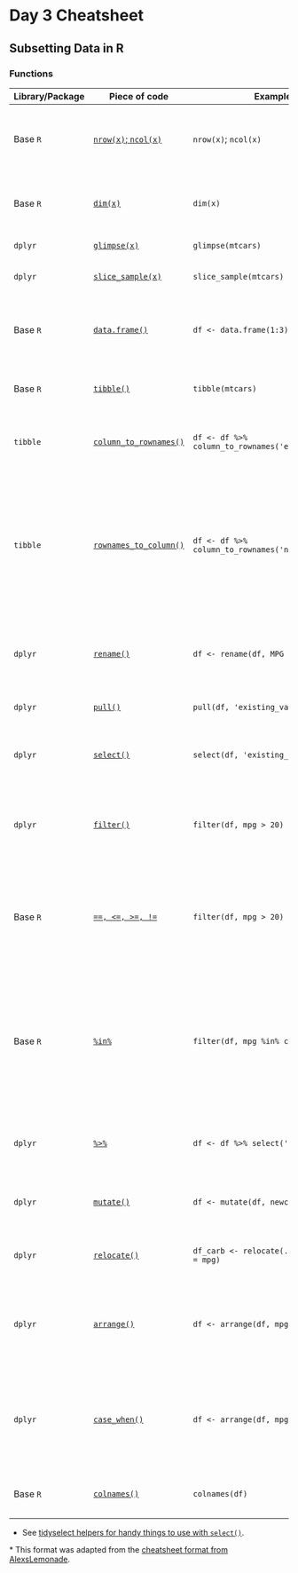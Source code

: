 # Day 3 Cheatsheet

## Subsetting Data in R

### Functions
|Library/Package|Piece of code|Example of usage|What it does|
|---------------|-------------|----------------|-------------|
| Base `R`| [`nrow(x)`; `ncol(x)`](https://www.rdocumentation.org/packages/base/versions/3.6.2/topics/nrow)|`nrow(x)`; `ncol(x)`| Get the number of rows and the number of columns in an object `x`, respectively.|
| Base `R`| [`dim(x)`](https://www.rdocumentation.org/packages/base/versions/3.6.2/topics/dim)|`dim(x)`| Get the number of rows _and_ number of columns in an object `x`|
| `dplyr`| [`glimpse(x)`](https://www.rdocumentation.org/packages/base/versions/3.6.2/topics/dim)|`glimpse(mtcars)`| Get an overview of data frame `x`|
| `dplyr`| [`slice_sample(x)`](https://www.rdocumentation.org/packages/base/versions/3.6.2/topics/dim)|`slice_sample(mtcars)`| See a random subset of the rows of `x`|
| Base `R`| [`data.frame()`](https://www.rdocumentation.org/packages/base/versions/3.6.2/topics/data.frame)| `df <- data.frame(1:3)`| Creates a data frame where the named arguments will be the same length.|
| Base `R`| [`tibble()`](https://www.rdocumentation.org/packages/base/versions/3.6.2/topics/data.frame)| `tibble(mtcars)`| Creates a tibble from a data.frame or matrix. |
| `tibble`| [`column_to_rownames()`](https://www.rdocumentation.org/packages/tibble/versions/1.4.2/topics/rownames) | `df <- df %>% column_to_rownames('existing_variable_name')`| Transforms an existing column called by a string into the rownames.|
| `tibble`| [`rownames_to_column()`](https://www.rdocumentation.org/packages/tibble/versions/1.4.2/topics/rownames)|`df <- df %>% column_to_rownames('new_variable_name')`| Transforms the rownames of a data frame into a column (which is added to the start of the data frame).  The string supplied as an argument will be the name of the new column.|
| `dplyr`| [`rename()`](https://www.rdocumentation.org/packages/dplyr/versions/0.7.8/topics/select)|`df <- rename(df, MPG = mpg)`| Renames designated columns while keeping all variables of the data.frame |
| `dplyr`| [`pull()`](https://dplyr.tidyverse.org/reference/pull.html)|`pull(df, 'existing_variable_name')`| Extract a column as a vector |
| `dplyr`| [`select()`](https://www.rdocumentation.org/packages/dplyr/versions/0.7.8/topics/select)|`select(df, 'existing_variable_name')`| Selects columns that match the specified argument|
| `dplyr`| [`filter()`](https://www.rdocumentation.org/packages/dplyr/versions/0.7.8/topics/filter)|`filter(df, mpg > 20)`| Returns a subset of rows matching the conditions of the specified logical argument|
| Base `R`| [`==, <=, >=, !=`](https://stat.ethz.ch/R-manual/R-devel/library/base/html/Comparison.html)|`filter(df, mpg > 20)`| These are binary operators which allow for the comparison of values in an object. They are handy for use with `filter()`|
| Base `R`| [`%in%`](http://www.datasciencemadesimple.com/in-operator-in-r/)|`filter(df, mpg %in% c(20,21,22))`| Checks if the given value(s) on the left side of the operator are in the vector or other R object defined on the right side of the operator. It returns a logical `TRUE` or `FALSE` statement.|
| `dplyr`| [`%>%`](https://www.rdocumentation.org/packages/magrittr/versions/1.5/topics/%25%26gt%3B%25)|`df <- df %>% select('new_variable_name')`| Funnels a data.frame through tidyverse operations |
| `dplyr`| [`mutate()`](https://www.rdocumentation.org/packages/dplyr/versions/0.7.8/topics/mutate)| `df <- mutate(df, newcol = wt/2.2)`| Adds a new column that is a function of existing columns|
| `dplyr`| [`relocate()`](https://dplyr.tidyverse.org/reference/relocate.html)| `df_carb <- relocate(.data = df, wt, .before = mpg)`| Reorder columns in a data frame or tibble|
| `dplyr`| [`arrange()`](https://www.rdocumentation.org/packages/dplyr/versions/0.7.8/topics/arrange)| `df <- arrange(df, mpg)`| Reorders rows in ascending order. `arrange(desc())` would reorder rows in descending order.|
| `dplyr`| [`case_when()`](https://dplyr.tidyverse.org/reference/case_when.html)| `df <- arrange(df, mpg)`|This function allows you to vectorize multiple [`if_else()`](https://dplyr.tidyverse.org/reference/if_else.html) statements.  If no cases match, NA is returned.|
| Base `R`| [`colnames()`](https://www.rdocumentation.org/packages/base/versions/3.6.2/topics/row%2Bcolnames)|`colnames(df)`| Gets or sets the column names of a matrix or data frame.|

- See [tidyselect helpers for handy things to use with `select()`](https://dplyr.tidyverse.org/reference/dplyr_tidy_select.html).

\* This format was adapted from the [cheatsheet format from AlexsLemonade](https://github.com/AlexsLemonade/training-modules/tree/master/module-cheatsheets).

